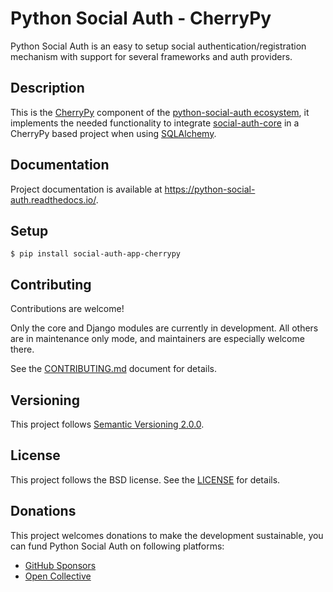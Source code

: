 # Python Social Auth - CherryPy

Python Social Auth is an easy to setup social authentication/registration
mechanism with support for several frameworks and auth providers.

## Description

This is the [CherryPy](http://www.cherrypy.org/) component of the
[python-social-auth ecosystem](https://github.com/python-social-auth/social-core),
it implements the needed functionality to integrate
[social-auth-core](https://github.com/python-social-auth/social-core)
in a CherryPy based project when using [SQLAlchemy](http://www.sqlalchemy.org/).

## Documentation

Project documentation is available at https://python-social-auth.readthedocs.io/.

## Setup

```shell
$ pip install social-auth-app-cherrypy
```

## Contributing

Contributions are welcome!

Only the core and Django modules are currently in development. All others are in maintenance only mode, and maintainers are especially welcome there.

See the [CONTRIBUTING.md](https://github.com/python-social-auth/.github/blob/main/CONTRIBUTING.md) document for details.

## Versioning

This project follows [Semantic Versioning 2.0.0](https://semver.org/spec/v2.0.0.html).

## License

This project follows the BSD license. See the [LICENSE](LICENSE) for details.

## Donations

This project welcomes donations to make the development sustainable, you can fund Python Social Auth on following platforms:

- [GitHub Sponsors](https://github.com/sponsors/python-social-auth/)
- [Open Collective](https://opencollective.com/python-social-auth)
